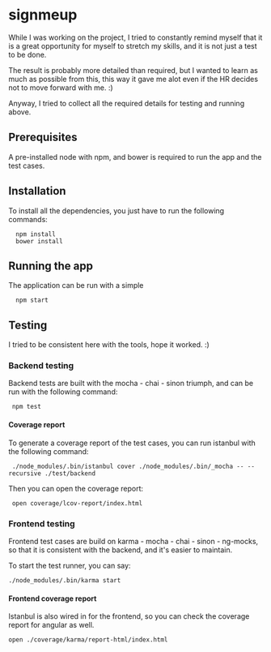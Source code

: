 # signmeup

While I was working on the project, I tried to constantly remind myself that it is
a great opportunity for myself to stretch my skills, and it is not just a test to
be done.

The result is probably more detailed than required, but I wanted to learn as much
as possible from this, this way it gave me alot even if the HR decides not to
move forward with me. :)

Anyway, I tried to collect all the required details for testing and running above.

## Prerequisites

A pre-installed node with npm, and bower is required to run the app and the test cases.


## Installation

To install all the dependencies, you just have to run the following commands:

      npm install
      bower install

## Running the app

The application can be run with a simple

      npm start


## Testing

I tried to be consistent here with the tools, hope it worked. :)

### Backend testing

Backend tests are built with the mocha - chai - sinon triumph, and can be run with
the following command:

     npm test

#### Coverage report

To generate a coverage report of the test cases, you can run istanbul with the following
command:

     ./node_modules/.bin/istanbul cover ./node_modules/.bin/_mocha -- --recursive ./test/backend

Then you can open the coverage report:

     open coverage/lcov-report/index.html


### Frontend testing

Frontend test cases are build on karma - mocha - chai - sinon - ng-mocks, so that
it is consistent with the backend, and it's easier to maintain.

To start the test runner, you can say:

    ./node_modules/.bin/karma start


#### Frontend coverage report

Istanbul is also wired in for the frontend, so you can check the coverage report
for angular as well.

    open ./coverage/karma/report-html/index.html
